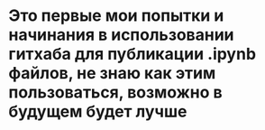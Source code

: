 # Это первые мои попытки и начинания в использовании гитхаба для публикации .ipynb файлов, не знаю как этим пользоваться, возможно в будущем будет лучше
